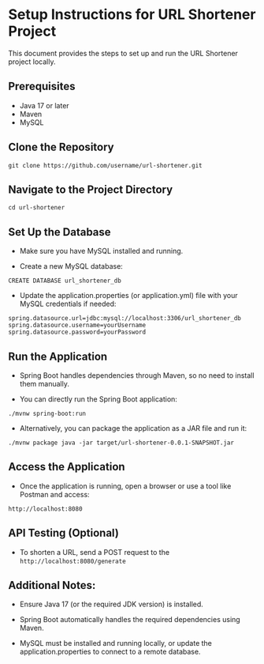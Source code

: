 # Setup Instructions for URL Shortener Project

This document provides the steps to set up and run the URL Shortener project locally.

## Prerequisites
- Java 17 or later
- Maven
- MySQL

## Clone the Repository

``git clone https://github.com/username/url-shortener.git``

## Navigate to the Project Directory

``cd url-shortener``

## Set Up the Database

- Make sure you have MySQL installed and running.

- Create a new MySQL database:

``CREATE DATABASE url_shortener_db``

- Update the application.properties (or application.yml) file with your MySQL credentials if needed:

``spring.datasource.url=jdbc:mysql://localhost:3306/url_shortener_db
spring.datasource.username=yourUsername
spring.datasource.password=yourPassword``

 ## Run the Application

- Spring Boot handles dependencies through Maven, so no need to install them manually.

- You can directly run the Spring Boot application:

``./mvnw spring-boot:run``

- Alternatively, you can package the application as a JAR file and run it:

``./mvnw package
java -jar target/url-shortener-0.0.1-SNAPSHOT.jar``

## Access the Application

- Once the application is running, open a browser or use a tool like Postman and access:

``http://localhost:8080``

## API Testing (Optional)

- To shorten a URL, send a POST request to the 
``http://localhost:8080/generate``


## Additional Notes:

- Ensure Java 17 (or the required JDK version) is installed.

- Spring Boot automatically handles the required dependencies using Maven.

- MySQL must be installed and running locally, or update the application.properties to connect to a remote database.
